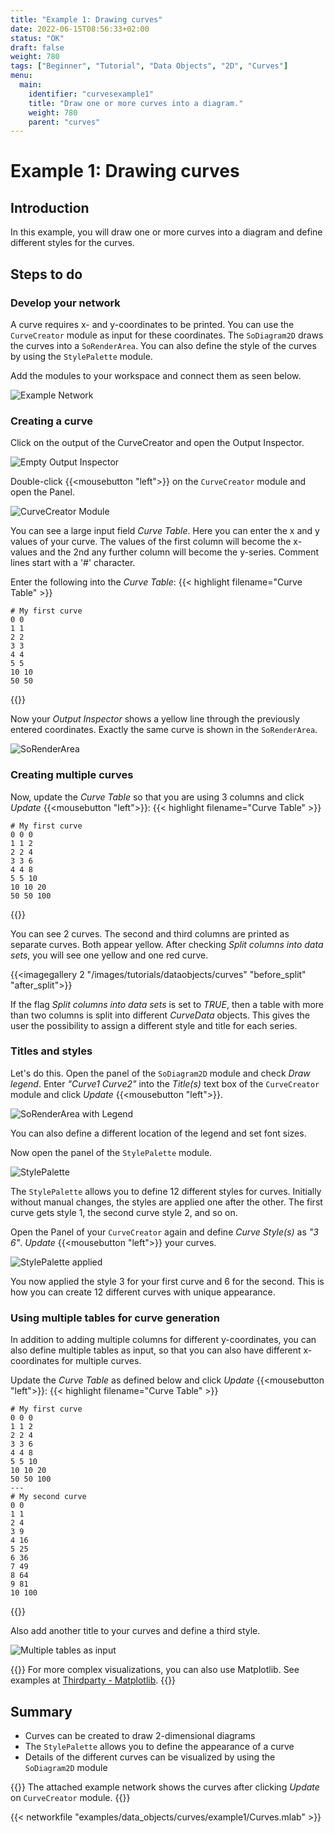 ```yaml
---
title: "Example 1: Drawing curves"
date: 2022-06-15T08:56:33+02:00
status: "OK"
draft: false
weight: 780
tags: ["Beginner", "Tutorial", "Data Objects", "2D", "Curves"]
menu: 
  main:
    identifier: "curvesexample1"
    title: "Draw one or more curves into a diagram."
    weight: 780
    parent: "curves"
---
```

# Example 1: Drawing curves
## Introduction

In this example, you will draw one or more curves into a diagram and define different styles for the curves.

## Steps to do
### Develop your network
A curve requires x- and y-coordinates to be printed. You can use the `CurveCreator` module as input for these coordinates. The `SoDiagram2D` draws the curves into a `SoRenderArea`. You can also define the style of the curves by using the `StylePalette` module.

Add the modules to your workspace and connect them as seen below.

![Example Network](/images/tutorials/dataobjects/curves/example_network.png "Example Network")
### Creating a curve
Click on the output of the CurveCreator and open the Output Inspector.

![Empty Output Inspector](/images/tutorials/dataobjects/curves/OutputInspector_empty.png "Empty Output Inspector")

Double-click {{<mousebutton "left">}} on the `CurveCreator` module and open the Panel.

![CurveCreator Module](/images/tutorials/dataobjects/curves/CurveCreatorModule.png "CurveCreator Module")

You can see a large input field *Curve Table*. Here you can enter the x and y values of your curve. The values of the first column will become the x-values and the 2nd any further column will become the y-series. Comment lines start with a '#' character.

Enter the following into the *Curve Table*:
{{< highlight filename="Curve Table" >}}
```Text
# My first curve
0 0
1 1
2 2
3 3
4 4
5 5
10 10
50 50
```
{{</highlight>}}

Now your *Output Inspector* shows a yellow line through the previously entered coordinates. Exactly the same curve is shown in the `SoRenderArea`.

![SoRenderArea](/images/tutorials/dataobjects/curves/SoRenderArea.png "SoRenderArea")

### Creating multiple curves
Now, update the *Curve Table* so that you are using 3 columns and click *Update* {{<mousebutton "left">}}:
{{< highlight filename="Curve Table" >}}
```Text
# My first curve
0 0 0
1 1 2
2 2 4
3 3 6
4 4 8
5 5 10
10 10 20
50 50 100
```
{{</highlight>}}

You can see 2 curves. The second and third columns are printed as separate curves. Both appear yellow. After checking *Split columns into data sets*, you will see one yellow and one red curve.

{{<imagegallery 2 "/images/tutorials/dataobjects/curves" "before_split" "after_split">}}

If the flag *Split columns into data sets* is set to *TRUE*, then a table with more than two columns is split into different *CurveData* objects. This gives the user the possibility to assign a different style and title for each series.

### Titles and styles
Let's do this. Open the panel of the `SoDiagram2D` module and check *Draw legend*. Enter *"Curve1 Curve2"* into the *Title(s)* text box of the `CurveCreator` module and click *Update* {{<mousebutton "left">}}.

![SoRenderArea with Legend](/images/tutorials/dataobjects/curves/SoRenderArea2.png "SoRenderArea with Legend")

You can also define a different location of the legend and set font sizes.

Now open the panel of the `StylePalette` module.

![StylePalette](/images/tutorials/dataobjects/curves/StylePalette.png "StylePalette")

The `StylePalette` allows you to define 12 different styles for curves. Initially without manual changes, the styles are applied one after the other. The first curve gets style 1, the second curve style 2, and so on.

Open the Panel of your `CurveCreator` again and define *Curve Style(s)* as *"3 6"*. *Update* {{<mousebutton "left">}} your curves.

![StylePalette applied](/images/tutorials/dataobjects/curves/StylePalette_applied.png "StylePalette applied")

You now applied the style 3 for your first curve and 6 for the second. This is how you can create 12 different curves with unique appearance.

### Using multiple tables for curve generation
In addition to adding multiple columns for different y-coordinates, you can also define multiple tables as input, so that you can also have different x-coordinates for multiple curves.

Update the *Curve Table* as defined below and click *Update* {{<mousebutton "left">}}:
{{< highlight filename="Curve Table" >}}
```Text
# My first curve
0 0 0
1 1 2
2 2 4
3 3 6
4 4 8
5 5 10
10 10 20
50 50 100
---
# My second curve
0 0
1 1
2 4
3 9
4 16
5 25
6 36
7 49
8 64
9 81
10 100
```
{{</highlight>}}

Also add another title to your curves and define a third style.

![Multiple tables as input](/images/tutorials/dataobjects/curves/Multiple_tables.png "Multiple tables as input")

{{<alert class="info" caption="Additional Information">}}
For more complex visualizations, you can also use Matplotlib. See examples at [Thirdparty - Matplotlib](/tutorials/thirdparty/matplotlib "Thirdparty - Matplotlib").
{{</alert>}}

## Summary
* Curves can be created to draw 2-dimensional diagrams
* The `StylePalette` allows you to define the appearance of a curve
* Details of the different curves can be visualized by using the `SoDiagram2D` module

{{<alert class="info" caption="Additional Information">}}
The attached example network shows the curves after clicking *Update* on `CurveCreator` module.
{{</alert>}}

{{< networkfile "examples/data_objects/curves/example1/Curves.mlab" >}}
